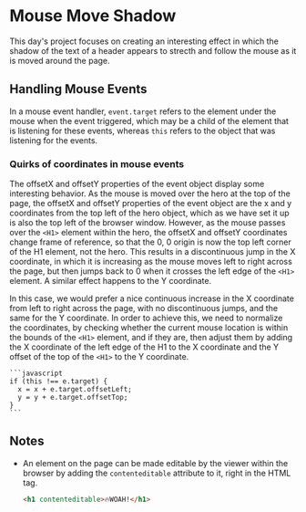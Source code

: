 # Mouse Move Shadow

This day's project focuses on creating an interesting effect in which the shadow
of the text of a header appears to strecth and follow the mouse as it is moved
around the page.

## Handling Mouse Events

In a mouse event handler, `event.target` refers to the element under the mouse when 
the event triggered, which may be a child of the element that is listening for these
events, whereas `this` refers to the object that was listening for the events.

### Quirks of coordinates in mouse events

The offsetX and offsetY properties of the event object display some interesting
behavior. As the mouse is moved over the hero at the top of the page, the
offsetX and offsetY properties of the event object are the x and y coordinates
from the top left of the hero object, which as we have set it up is also the top
left of the browser window. However, as the mouse passes over the `<H1>` element
within the hero, the offsetX and offsetY coordinates change frame of reference,
so that the 0, 0 origin is now the top left corner of the H1 element, not the
hero. This results in a discontinuous jump in the X coordinate, in which it is
increasing as the mouse moves left to right across the page, but then jumps back
to 0 when it crosses the left edge of the `<H1>` element. A similar effect
happens to the Y coordinate.

In this case, we would prefer a nice continuous increase in the X coordinate
from left to right across the page, with no discontinuous jumps, and the same
for the Y coordinate. In order to achieve this, we need to normalize the
coordinates, by checking whether the current mouse location is within the bounds
of the `<H1>` element, and if they are, then adjust them by adding the X
coordinate of the left edge of the H1 to the X coordinate and the Y offset of
the top of the `<H1>` to the Y coordinate.

    ```javascript
    if (this !== e.target) {
      x = x + e.target.offsetLeft;
      y = y + e.target.offsetTop;
    }
    ```

## Notes

* An element on the page can be made editable by the viewer within the browser by
  adding the `contenteditable` attribute to it, right in the HTML tag.

    ```html
    <h1 contenteditable>🔥WOAH!</h1>
    ```
